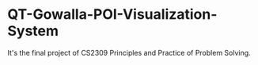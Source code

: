 # QT-Gowalla-POI-Visualization-System
It's the final project of CS2309  Principles and Practice of Problem Solving.
